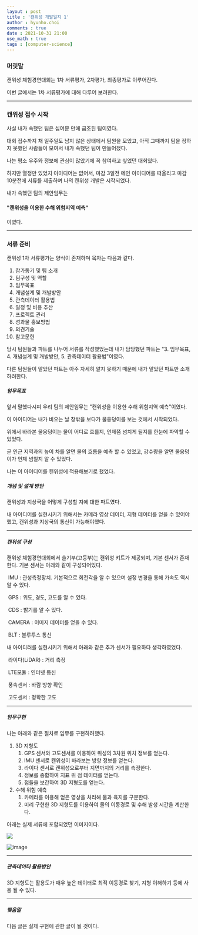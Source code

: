 ```yaml
---
layout : post
title : '캔위성 개발일지 1'
author : hyunho.choi
comments : true
date : 2021-10-31 21:00
use_math : true
tags : [computer-science]
---
```


### 머릿말

캔위성 체험경연대회는 1차 서류평가, 2차평가, 최종평가로 이루어진다.

이번 글에서는 1차 서류평가에 대해 다루어 보려한다.



------



### 캔위성 접수 시작

사실 내가 속했던 팀은 십여분 만에 급조된 팀이였다.

대회 접수까지 채 일주일도 남지 않은 상태에서 팀원을 모았고,  아직 그때까지 팀을 정하지 못했던 사람들이 모여서 내가 속했던 팀이 만들어졌다.

나는 평소 우주와 정보에 관심이 많았기에 꼭 참여하고 싶었던 대회였다.

하지만 열정만 있었지 아이디어는 없어서, 마감 3일전 메인 아이디어를 떠올리고 마감 10분전에 서류를 제출하며 나의 캔위성 개발은 시작되었다.

내가 속했던 팀의 제안임무는

#### "캔위성을 이용한 수해 위험지역 예측"

이였다.



------



### 서류 준비

캔위성 1차 서류평가는 양식이 존재하며 목차는 다음과 같다.

1. 참가동기 및 팀 소개
2. 팀구성 및 역할
3. 임무목표
4. 개념설계 및 개발방안
5. 관측데이터 활용법
6. 일정 및 비용 추산
7. 프로젝트 관리
8. 성과물 홍보방법
9. 의견기술
10. 참고문헌

당시 팀원들과 파트를 나누어 서류를 작성했었는데 내가 담당했던 파트는 "3. 임무목표, 4. 개념설계 및 개발방안, 5. 관측데이터 활용법"이였다.

다른 팀원들이 맡았던 파트는 아주 자세히 알지 못하기 때문에 내가 맡았던 파트만 소개하려한다.



##### 임무목표

앞서 말했다시피 우리 팀의 제안임무는 "캔위성을 이용한 수해 위험지역 예측"이였다.

이 아이디어는 내가 비오는 날 창밖을 보다가 물웅덩이를 보는 것에서 시작되었다.

위에서 바라본 물웅덩이는 물이 어디로 흐를지, 언제쯤 넘치게 될지를 한눈에 파악할 수 있었다.

곧 인근 지역과의 높이 차를 알면 물의 흐름을 예측 할 수 있었고, 강수량을 알면 물웅덩이가 언제 넘칠지 알 수 있었다.

나는 이 아이디어를 캔위성에 적용해보기로 했었다.



##### 개념 및 설계 방안

캔위성과 지상국을 어떻게 구성할 지에 대한 파트였다.

내 아이디어를 실현시키기 위해서는 카메라 영상 데이터, 지형 데이터를 얻을 수 있어야했고, 캔위성과 지상국의 통신이 가능해야했다.



------



##### 캔위성 구성

캔위성 체험경연대회에서 슬기부(고등부)는 캔위성 키트가 제공되며, 기본 센서가 존재한다. 기본 센서는 아래와 같이 구성되어있다.

​	IMU : 관성측정장치. 기본적으로 회전각을 알 수 있으며 설정 변경을 통해 가속도 역시 알 수 있다.	

​	GPS : 위도, 경도, 고도를 알 수 있다.

​	CDS : 밝기를 알 수 있다.

​	CAMERA : 이미지 데이터를 얻을 수 있다.

​	BLT : 블루투스 통신

내 아이디러를 실현시키기 위해서 아래와 같은 추가 센서가 필요하다 생각하였었다.

​	라이다(LiDAR) : 거리 측정

​	LTE모듈 : 인터넷 통신

​	풍속센서 : 바람 방향 확인

​	고도센서 : 정확한 고도



------



##### 임무구현

나는 아래와 같은 절차로 임무를 구현하려했다.

1) 3D 지형도
   1) GPS 센서와 고도센서를 이용하여 위성의 3차원 위치 정보를 얻는다.
   2) IMU 센서로 캔위성이 바라보는 방향 정보를 얻는다.
   3) 라이다 센서로 캔위성으로부터 지면까지의 거리를 측정한다.
   4) 정보를 종합하여 지표 위 점 데이터를 얻는다.
   5) 점들을 보간하여 3D 지형도를 얻는다.
2) 수해 위험 예측
   1) 카메라를 이용해 얻은 영상을 처리해 물과 육지를 구분한다.
   2) 미리 구현한 3D 지형도를 이용하여 물의 이동경로 및 수해 발생 시간을 계산한다.



아래는 실제 서류에 포함되었던 이미지이다.

<img src="https://user-images.githubusercontent.com/54809044/139794295-e282a2ca-7c8b-4ad7-83ec-6ff5c101fba9.png"/>

![image](https://user-images.githubusercontent.com/54809044/139794331-f639e008-23c6-4221-bd81-a83d7e224869.png)



------



##### 관측데이터 활용방안

3D 지형도는 활용도가 매우 높은 데이터로 최적 이동경로 찾기, 지형 이해하기 등에 사용 될 수 있다.



------



##### 맺음말

다음 글은 실제 구현에 관한 글이 될 것이다.

